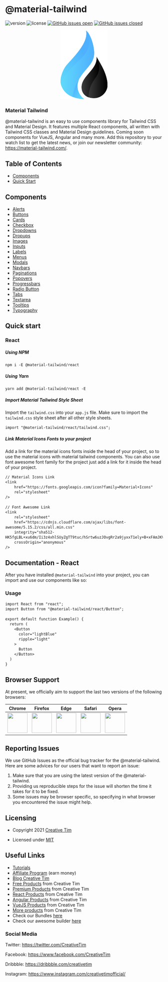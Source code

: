 # @material-tailwind

![version](https://img.shields.io/badge/version-0.3.2-blue.svg) ![license](https://img.shields.io/badge/license-MIT-blue.svg) <a href="https://github.com/creativetimofficial/material-tailwind/issues?q=is%3Aopen+is%3Aissue" target="_blank">![GitHub issues open](https://img.shields.io/github/issues/creativetimofficial/md-tailwind.svg)</a> <a href="https://github.com/creativetimofficial/material-tailwind/issues?q=is%3Aissue+is%3Aclosed" target="_blank">![GitHub issues closed](https://img.shields.io/github/issues-closed-raw/creativetimofficial/md-tailwind.svg)</a>

<div align="center"><img src="./assets/img/material-tailwind-logo.png" alt="@material-tailwind" width="150"/></div>

### Material Tailwind

@material-tailwind is an easy to use components library for Tailwind CSS and Material Design.
It features multiple React components, all written with Tailwind CSS classes and Material Design guidelines.
Coming soon components for VueJS, Angular and many more. Add this repository to your watch list to get the latest news, or join our newsletter community: https://material-tailwind.com/.

## Table of Contents

-   [Components](https://material-tailwind.com/components)
-   [Quick Start](https://material-tailwind.com/documentation/quick-start)

## Components

-   [Alerts](https://material-tailwind.com/documentation/react/alerts)
-   [Buttons](https://material-tailwind.com/documentation/react/buttons/filled)
-   [Cards](https://material-tailwind.com/documentation/react/cards)
-   [Checkbox](https://material-tailwind.com/documentation/react/checkbox)
-   [Dropdowns](https://material-tailwind.com/documentation/react/dropdowns/filled)
-   [Dropups](https://material-tailwind.com/documentation/react/dropups/filled)
-   [Images](https://material-tailwind.com/documentation/react/images)
-   [Inputs](https://material-tailwind.com/documentation/react/inputs)
-   [Labels](https://material-tailwind.com/documentation/react/labels)
-   [Menus](https://material-tailwind.com/documentation/react/menus)
-   [Modals](https://material-tailwind.com/documentation/react/modals)
-   [Navbars](https://material-tailwind.com/documentation/react/navbars)
-   [Paginations](https://material-tailwind.com/documentation/react/paginations)
-   [Popovers](https://material-tailwind.com/documentation/react/popovers)
-   [Progressbars](https://material-tailwind.com/documentation/react/progressbars)
-   [Radio Button](https://material-tailwind.com/documentation/react/radioButton)
-   [Tabs](https://material-tailwind.com/documentation/react/tabs/icon)
-   [Textarea](https://material-tailwind.com/documentation/react/textareas)
-   [Tooltips](https://material-tailwind.com/documentation/react/tooltips)
-   [Typography](https://material-tailwind.com/documentation/react/typography/headings)

## Quick start

### React

##### Using NPM

```
npm i -E @material-tailwind/react
```

##### Using Yarn

```
yarn add @material-tailwind/react -E
```

##### Import Material Tailwind Style Sheet

Import the `tailwind.css` into your `app.js` file. Make sure to import the `tailwind.css` style sheet after all other style sheets.

```
import "@material-tailwind/react/tailwind.css";
```

##### Link Material Icons Fonts to your project

Add a link for the material icons fonts inside the head of your project, so to use the material icons with material tailwind components. You can also use font awesome font family for the project just add a link for it inside the head of your project.

```
// Material Icons Link
<link
    href="https://fonts.googleapis.com/icon?family=Material+Icons"
    rel="stylesheet"
/>

// Font Awesome Link
<link
    rel="stylesheet"
    href="https://cdnjs.cloudflare.com/ajax/libs/font-awesome/5.15.2/css/all.min.css"
    integrity="sha512-HK5fgLBL+xu6dm/Ii3z4xhlSUyZgTT9tuc/hSrtw6uzJOvgRr2a9jyxxT1ely+B+xFAmJKVSTbpM/CuL7qxO8w=="
    crossOrigin="anonymous"
/>
```

## Documentation - React

After you have installed `@material-tailwind` into your project, you can import and use our components like so:

### Usage

```
import React from "react";
import Button from "@material-tailwind/react/Button";

export default function Example() {
  return (
    <Button
      color="lightBlue"
      ripple="light"
    >
      Button
    </Button>
  )
}
```

## Browser Support

At present, we officially aim to support the last two versions of the following browsers:

|                                                               Chrome                                                               |                                                               Firefox                                                                |                                                               Edge                                                                |                                                               Safari                                                                |                                                               Opera                                                                |
| :--------------------------------------------------------------------------------------------------------------------------------: | :----------------------------------------------------------------------------------------------------------------------------------: | :-------------------------------------------------------------------------------------------------------------------------------: | :---------------------------------------------------------------------------------------------------------------------------------: | :--------------------------------------------------------------------------------------------------------------------------------: |
| <img src="https://github.com/creativetimofficial/public-assets/blob/master/logos/chrome-logo.png?raw=true" width="64" height="64"> | <img src="https://raw.githubusercontent.com/creativetimofficial/public-assets/master/logos/firefox-logo.png" width="64" height="64"> | <img src="https://raw.githubusercontent.com/creativetimofficial/public-assets/master/logos/edge-logo.png" width="64" height="64"> | <img src="https://raw.githubusercontent.com/creativetimofficial/public-assets/master/logos/safari-logo.png" width="64" height="64"> | <img src="https://raw.githubusercontent.com/creativetimofficial/public-assets/master/logos/opera-logo.png" width="64" height="64"> |

## Reporting Issues

We use GitHub Issues as the official bug tracker for the @material-tailwind. Here are some advices for our users that want to report an issue:

1. Make sure that you are using the latest version of the @material-tailwind.
2. Providing us reproducible steps for the issue will shorten the time it takes for it to be fixed.
3. Some issues may be browser specific, so specifying in what browser you encountered the issue might help.

## Licensing

-   Copyright 2021 <a href="https://www.creative-tim.com/?ref=nnjs-readme" target="_blank">Creative Tim</a>

-   Licensed under <a href="https://github.com/creativetimofficial/material-tailwind/blob/main/LICENSE.md" target="_blank">MIT</a>

## Useful Links

-   <a href="https://www.youtube.com/channel/UCVyTG4sCw-rOvB9oHkzZD1w" target="_blank">Tutorials</a>
-   <a href="https://www.creative-tim.com/affiliates/new?ref=nnjs-readme" target="_blank">Affiliate Program</a> (earn money)
-   <a href="http://blog.creative-tim.com/?ref=nnjs-readme" target="_blank">Blog Creative Tim</a>
-   <a href="https://www.creative-tim.com/templates/free?ref=nnjs-readme" target="_blank">Free Products</a> from Creative Tim
-   <a href="https://www.creative-tim.com/templates/premium?ref=nnjs-readme" target="_blank">Premium Products</a> from Creative Tim
-   <a href="https://www.creative-tim.com/templates/react?ref=nnjs-readme" target="_blank">React Products</a> from Creative Tim
-   <a href="https://www.creative-tim.com/templates/angular?ref=nnjs-readme" target="_blank">Angular Products</a> from Creative Tim
-   <a href="https://www.creative-tim.com/templates/vuejs?ref=nnjs-readme" target="_blank">VueJS Products</a> from Creative Tim
-   <a href="https://www.creative-tim.com/templates?ref=nnjs-readme" target="_blank">More products</a> from Creative Tim
-   Check our Bundles <a href="https://www.creative-tim.com/bundles?ref=nnjs-readme" target="_blank">here</a>
-   Check our awesome builder <a href="https://www.creative-tim.com/builder/argon?ref=nnjs-readme" target="_blank">here</a>

### Social Media

Twitter: <a href="https://twitter.com/CreativeTim" target="_blank">https://twitter.com/CreativeTim</a>

Facebook: <a href="https://www.facebook.com/CreativeTim" target="_blank">https://www.facebook.com/CreativeTim</a>

Dribbble: <a href="https://dribbble.com/creativetim" target="_blank">https://dribbble.com/creativetim</a>

Instagram: <a href="https://www.instagram.com/creativetimofficial/" target="_blank">https://www.instagram.com/creativetimofficial/</a>
